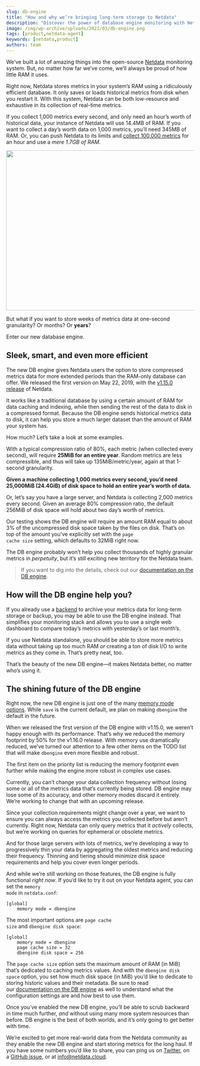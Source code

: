 ```yaml
---
slug: db-engine
title: "How and why we’re bringing long-term storage to Netdata"
description: "Discover the power of database engine monitoring with Netdata, improving database performance and reliability in your IT environment. Learn more now."
image: /img/wp-archive/uploads/2022/03/db-engine.png
tags: [product,netdata-agent]
keywords: [netdata,product]
authors: team
---
```


<!--truncate-->

We’ve built a lot of amazing things into the open-source <a href="https://github.com/netdata/netdata">Netdata</a> monitoring system. But, no matter how far we’ve come, we’ll always be proud of how little RAM it uses.

Right now, Netdata stores metrics in your system’s RAM using a ridiculously efficient database. It only saves or loads historical metrics from disk when you restart it. With this system, Netdata can be both low-resource and exhaustive in its collection of real-time metrics.

If you collect 1,000 metrics every second, and only need an hour’s worth of historical data, your instance of Netdata will use 14.4MB of RAM. If you want to collect a day’s worth data on 1,000 metrics, you’ll need 345MB of RAM. Or, you can push Netdata to its limits and <a href="https://github.com/netdata/netdata/issues/1323">collect 100,000 metrics</a> for an hour and use a <em>mere 1.7GB of RAM</em>.

<img class="alignnone size-full wp-image-16871" src="/img/wp-archive/uploads/2022/03/db-engine_server-980x430-1.png" alt="" width="980" height="430" />

But what if you want to store weeks of metrics data at one-second granularity? Or months? Or <strong>years</strong>?

Enter our new database engine.
<h2>Sleek, smart, and even more efficient</h2>
The new DB engine gives Netdata users the option to store compressed metrics data for more extended periods than the RAM-only database can offer. We released the first version on May 22, 2019, with the <a href="https://github.com/netdata/netdata/releases/tag/v1.15.0">v1.15.0 release</a> of Netdata.

It works like a traditional database by using a certain amount of RAM for data caching and indexing, while then sending the rest of the data to disk in a compressed format. Because the DB engine sends historical metrics data to disk, it can help you store a much larger dataset than the amount of RAM your system has.

How much? Let’s take a look at some examples.

With a typical compression ratio of 80%, each metric (when collected every second), will require <strong>25MiB for an entire year</strong>. Random metrics are less compressible, and thus will take up 135MiB/metric/year, again at that 1-second granularity.

<strong>Given a machine collecting 1,000 metrics every second, you’d need 25,000MiB (24.4GiB) of disk space to hold an entire year’s worth of data.</strong>

Or, let’s say you have a large server, and Netdata is collecting 2,000 metrics every second. Given an average 80% compression ratio, the default 256MiB of disk space will hold about two day’s worth of metrics.

Our testing shows the DB engine will require an amount RAM equal to about 3% of the uncompressed disk space taken by the files on disk. That’s on top of the amount you’ve explicitly set with the <code>page cache size</code> setting, which defaults to 32MiB right now.

The DB engine probably won’t help you collect thousands of highly granular metrics in <em>perpetuity</em>, but it’s still exciting new territory for the Netdata team.
<blockquote>If you want to dig into the details, check out our <a href="https://docs.netdata.cloud/database/engine/">documentation on the DB engine</a>.</blockquote>
<h2>How will the DB engine help you?</h2>
If you already use a <a href="https://learn.netdata.cloud/docs/agent/backends/">backend</a> to archive your metrics data for long-term storage or backup, you may be able to use the DB engine instead. That simplifies your monitoring stack and allows you to use a single web dashboard to compare today’s metrics with yesterday’s or last month’s.

If you use Netdata standalone, you should be able to store more metrics data without taking up too much RAM <em>or</em> creating a ton of disk I/O to write metrics as they come in. That’s pretty neat, too.

That’s the beauty of the new DB engine—it makes Netdata better, no matter who’s using it.
<h2>The shining future of the DB engine</h2>
Right now, the new DB engine is just one of the many <a href="https://docs.netdata.cloud/database/#memory-modes">memory mode options</a>. While <code>save</code> is the current default, we plan on making <code>dbengine</code> the default in the future.

When we released the first version of the DB engine with v1.15.0, we weren’t happy enough with its performance. That’s why we reduced the memory footprint by 50% for the v1.16.0 release. With memory use dramatically reduced, we’ve turned our attention to a few other items on the TODO list that will make <code>dbengine</code> even more flexible and robust.

The first item on the priority list is reducing the memory footprint even further while making the engine more robust in complex use cases.

Currently, you can’t change your data collection frequency without losing some or all of the metrics data that’s currently being stored. DB engine may lose some of its accuracy, and other memory modes discard it entirely. We’re working to change that with an upcoming release.

Since your collection requirements might change over a year, we want to ensure you can always access the metrics you collected before but aren’t currently. Right now, Netdata can only query metrics that it <em>actively</em> collects, but we’re working on queries for ephemeral or obsolete metrics.

And for those large servers with lots of metrics, we’re developing a way to progressively thin your data by aggregating the oldest metrics and reducing their frequency. Thinning and tiering should minimize disk space requirements and help you cover even longer periods.

And while we’re still working on those features, the DB engine is fully functional <em>right now</em>. If you’d like to try it out on your Netdata agent, you can set the <code>memory mode</code> in <code>netdata.conf</code>:
<pre class=" language-conf"><code class=" language-conf">[global]
    memory mode = dbengine
</code></pre>
The most important options are <code>page cache size</code> and <code>dbengine disk space</code>:
<pre class=" language-conf"><code class=" language-conf">[global]
    memory mode = dbengine
    page cache size = 32
    dbengine disk space = 256
</code></pre>
The <code>page cache size</code> option sets the maximum amount of RAM (in MiB) that’s dedicated to caching metrics values. And with the <code>dbengine disk space</code> option, you set how much disk space (in MiB) you’d like to dedicate to storing historic values and their metadata. Be sure to read our <a href="https://learn.netdata.cloud/docs/agent/database/engine/">documentation on the DB engine</a> as well to understand what the configuration settings are and how best to use them.

Once you’ve enabled the new DB engine, you’ll be able to scrub backward in time much further, <em>and</em> without using many more system resources than before. DB engine is the best of both worlds, and it’s only going to get better with time.

We’re excited to get more real-world data from the Netdata community as they enable the new DB engine and start storing metrics for the long haul. If you have some numbers you’d like to share, you can ping us on <a href="https://twitter.com/linuxnetdata">Twitter</a>, on a <a href="https://github.com/netdata/netdata/issues">GitHub issue</a>, or at <a href="mailto:info@netdata.cloud">info@netdata.cloud</a>.